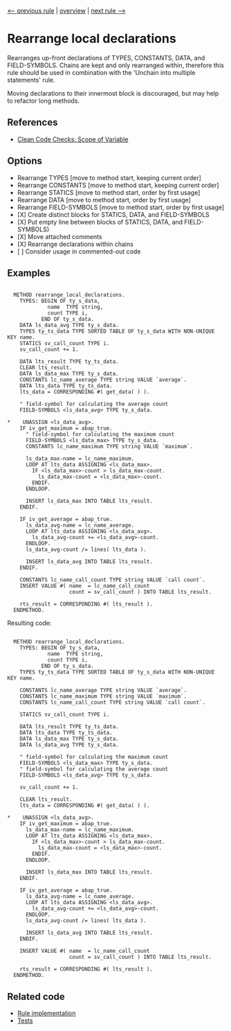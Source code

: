[<-- previous rule](ChainRule.md) | [overview](../rules.md) | [next rule -->](UnusedVariablesRule.md)

# Rearrange local declarations

Rearranges up-front declarations of TYPES, CONSTANTS, DATA, and FIELD-SYMBOLS. Chains are kept and only rearranged within, therefore this rule should be used in combination with the 'Unchain into multiple statements' rule. 

Moving declarations to their innermost block is discouraged, but may help to refactor long methods.

## References

* [Clean Code Checks: Scope of Variable](https://github.com/SAP/code-pal-for-abap/blob/master/docs/checks/scope-of-variable.md)

## Options

* Rearrange TYPES \[move to method start, keeping current order\]
* Rearrange CONSTANTS \[move to method start, keeping current order\]
* Rearrange STATICS \[move to method start, order by first usage\]
* Rearrange DATA \[move to method start, order by first usage\]
* Rearrange FIELD-SYMBOLS \[move to method start, order by first usage\]
* \[X\] Create distinct blocks for STATICS, DATA, and FIELD-SYMBOLS
* \[X\] Put empty line between blocks of STATICS, DATA, and FIELD-SYMBOLS\)
* \[X\] Move attached comments
* \[X\] Rearrange declarations within chains
* \[ \] Consider usage in commented-out code

## Examples


```ABAP

  METHOD rearrange_local_declarations.
    TYPES: BEGIN OF ty_s_data,
             name  TYPE string,
             count TYPE i,
           END OF ty_s_data.
    DATA ls_data_avg TYPE ty_s_data.
    TYPES ty_ts_data TYPE SORTED TABLE OF ty_s_data WITH NON-UNIQUE KEY name.
    STATICS sv_call_count TYPE i.
    sv_call_count += 1.

    DATA lts_result TYPE ty_ts_data.
    CLEAR lts_result.
    DATA ls_data_max TYPE ty_s_data.
    CONSTANTS lc_name_average TYPE string VALUE `average`.
    DATA lts_data TYPE ty_ts_data.
    lts_data = CORRESPONDING #( get_data( ) ).

    " field-symbol for calculating the average count
    FIELD-SYMBOLS <ls_data_avg> TYPE ty_s_data.

*    UNASSIGN <ls_data_avg>.
    IF iv_get_maximum = abap_true.
      " field-symbol for calculating the maximum count
      FIELD-SYMBOLS <ls_data_max> TYPE ty_s_data.
      CONSTANTS lc_name_maximum TYPE string VALUE `maximum`.

      ls_data_max-name = lc_name_maximum.
      LOOP AT lts_data ASSIGNING <ls_data_max>.
        IF <ls_data_max>-count > ls_data_max-count.
          ls_data_max-count = <ls_data_max>-count.
        ENDIF.
      ENDLOOP.

      INSERT ls_data_max INTO TABLE lts_result.
    ENDIF.

    IF iv_get_average = abap_true.
      ls_data_avg-name = lc_name_average.
      LOOP AT lts_data ASSIGNING <ls_data_avg>.
        ls_data_avg-count += <ls_data_avg>-count.
      ENDLOOP.
      ls_data_avg-count /= lines( lts_data ).

      INSERT ls_data_avg INTO TABLE lts_result.
    ENDIF.

    CONSTANTS lc_name_call_count TYPE string VALUE `call count`.
    INSERT VALUE #( name  = lc_name_call_count
                    count = sv_call_count ) INTO TABLE lts_result.

    rts_result = CORRESPONDING #( lts_result ).
  ENDMETHOD.
```

Resulting code:

```ABAP

  METHOD rearrange_local_declarations.
    TYPES: BEGIN OF ty_s_data,
             name  TYPE string,
             count TYPE i,
           END OF ty_s_data.
    TYPES ty_ts_data TYPE SORTED TABLE OF ty_s_data WITH NON-UNIQUE KEY name.

    CONSTANTS lc_name_average TYPE string VALUE `average`.
    CONSTANTS lc_name_maximum TYPE string VALUE `maximum`.
    CONSTANTS lc_name_call_count TYPE string VALUE `call count`.

    STATICS sv_call_count TYPE i.

    DATA lts_result TYPE ty_ts_data.
    DATA lts_data TYPE ty_ts_data.
    DATA ls_data_max TYPE ty_s_data.
    DATA ls_data_avg TYPE ty_s_data.

    " field-symbol for calculating the maximum count
    FIELD-SYMBOLS <ls_data_max> TYPE ty_s_data.
    " field-symbol for calculating the average count
    FIELD-SYMBOLS <ls_data_avg> TYPE ty_s_data.

    sv_call_count += 1.

    CLEAR lts_result.
    lts_data = CORRESPONDING #( get_data( ) ).

*    UNASSIGN <ls_data_avg>.
    IF iv_get_maximum = abap_true.
      ls_data_max-name = lc_name_maximum.
      LOOP AT lts_data ASSIGNING <ls_data_max>.
        IF <ls_data_max>-count > ls_data_max-count.
          ls_data_max-count = <ls_data_max>-count.
        ENDIF.
      ENDLOOP.

      INSERT ls_data_max INTO TABLE lts_result.
    ENDIF.

    IF iv_get_average = abap_true.
      ls_data_avg-name = lc_name_average.
      LOOP AT lts_data ASSIGNING <ls_data_avg>.
        ls_data_avg-count += <ls_data_avg>-count.
      ENDLOOP.
      ls_data_avg-count /= lines( lts_data ).

      INSERT ls_data_avg INTO TABLE lts_result.
    ENDIF.

    INSERT VALUE #( name  = lc_name_call_count
                    count = sv_call_count ) INTO TABLE lts_result.

    rts_result = CORRESPONDING #( lts_result ).
  ENDMETHOD.
```

## Related code

* [Rule implementation](../../com.sap.adt.abapcleaner/src/com/sap/adt/abapcleaner/rules/declarations/LocalDeclarationOrderRule.java)
* [Tests](../../test/com.sap.adt.abapcleaner.test/src/com/sap/adt/abapcleaner/rules/declarations/LocalDeclarationOrderTest.java)

